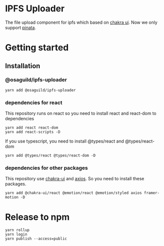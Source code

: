 # IPFS Uploader

The file upload component for ipfs which based on [chakra ui](https://chakra-ui.com/).
Now we only support [pinata](https://www.pinata.cloud/).

# Getting started

## Installation

### @osaguild/ipfs-uploader

```yarn
yarn add @osaguild/ipfs-uploader
```

### dependencies for react

This repository runs on react so you need to install react and react-dom to dependencies

```yarn
yarn add react react-dom
yarn add react-scripts -D
```

If you use typescript, you need to install @types/react and @types/react-dom

```yarn
yarn add @types/react @types/react-dom -D
```

### dependencies for other packages

This repository use [chakra-ui](https://chakra-ui.com/) and [axios](https://www.axios.com/).
So you need to install these packages.

```yarn
yarn add @chakra-ui/react @emotion/react @emotion/styled axios framer-motion -D
```

# Release to npm

```yarn
yarn rollup
yarn login
yarn publish --access=public
```
